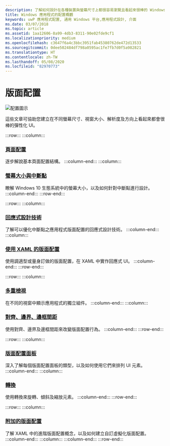 ```yaml
---
description: 了解如何設計在各種裝置與螢幕尺寸上都很容易瀏覽且看起來很棒的 Windows 應用程式，並撰寫應用程式程式碼。
title: Windows 應用程式的配置概觀
keywords: uwP 應用程式配置, 通用 Windows 平台,應用程式設計, 介面
ms.date: 03/07/2018
ms.topic: article
ms.assetid: 1aa12606-8a99-4db3-8311-90e02fde9cf1
ms.localizationpriority: medium
ms.openlocfilehash: c3647f6a4c3bbc3951fab45380762de472d13533
ms.sourcegitcommit: 0dee502484df798a0595ac1fe7fb7d0f5a982821
ms.translationtype: HT
ms.contentlocale: zh-TW
ms.lasthandoff: 05/08/2020
ms.locfileid: "82970773"
---
```

# <a name="layout"></a>版面配置

![配置圖示](../images/layout-2x.png)

這些文章可協助您建立在不同螢幕尺寸、視窗大小、解析度及方向上看起來都會很棒的彈性化 UI。

:::row:::
    :::column:::
### <a name="page-layout"></a>[頁面配置](page-layout.md)
逐步解說基本頁面配置結構。
    :::column-end:::
    :::column:::
### <a name="screen-sizes-and-breakpoints"></a>[螢幕大小與中斷點](screen-sizes-and-breakpoints-for-responsive-design.md)
瞭解 Windows 10 生態系統中的螢幕大小，以及如何針對中斷點進行設計。
    :::column-end:::
:::row-end:::

:::row:::
    :::column:::
### <a name="responsive-design-techniques"></a>[回應式設計技術](responsive-design.md)
了解可以優化中斷點之應用程式版面配置的回應式設計技術。
    :::column-end:::
    :::column:::
### <a name="layouts-with-xaml"></a>[使用 XAML 的版面配置](layouts-with-xaml.md)
使用調適型或量身訂做的版面配置，在 XAML 中實作回應式 UI。
    :::column-end:::
:::row-end:::

:::row:::
    :::column:::
### <a name="multiple-views"></a>[多重檢視](show-multiple-views.md)
在不同的視窗中顯示應用程式的獨立組件。
    :::column-end:::
    :::column:::
### <a name="alignment-margin-padding"></a>[對齊、邊界、邊框間距](alignment-margin-padding.md)
使用對齊、邊界及邊框間距來改變版面配置行為。
    :::column-end:::
:::row-end:::

:::row:::
    :::column:::
### <a name="layout-panels"></a>[版面配置面板](layout-panels.md)
深入了解每個版面配置面板的類型，以及如何使用它們來排列 UI 元素。
    :::column-end:::
    :::column:::
### <a name="transforms"></a>[轉換](transforms.md)
使用轉換來旋轉、傾斜及縮放元素。
    :::column-end:::
:::row-end:::

:::row:::
    :::column:::
### <a name="attached-layouts"></a>[附加的版面配置](attached-layouts.md)
了解 XAML 中的進階版面配置概念，以及如何建立自訂虛擬化版面配置。
    :::column-end:::
    :::column:::
    :::column-end:::
:::row-end:::
